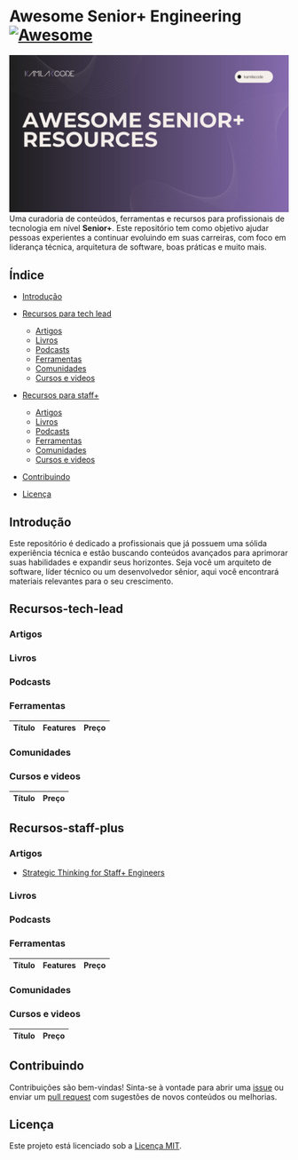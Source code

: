 # Awesome Senior+ Engineering [![Awesome](https://awesome.re/badge.svg)](https://awesome.re)

![Capa do Projeto](https://github.com/Kamilahsantos/awesome-senior-plus-engineering/blob/main/Capa-projeto.jpg)
Uma curadoria de conteúdos, ferramentas e recursos para profissionais de tecnologia em nível **Senior+**. Este repositório tem como objetivo ajudar pessoas experientes a continuar evoluindo em suas carreiras, com foco em liderança técnica, arquitetura de software, boas práticas e muito mais.

## Índice

- [Introdução](#introdução)
- [Recursos para tech lead](#Recursos-tech-lead)

  - [Artigos](#artigos)
  - [Livros](#livros)
  - [Podcasts](#podcasts)
  - [Ferramentas](#ferramentas)
  - [Comunidades](#comunidades)
  - [Cursos e videos](#comunidades)

- [Recursos para staff+](#Recursos-staff-plus)

  - [Artigos](#artigos)
  - [Livros](#livros)
  - [Podcasts](#podcasts)
  - [Ferramentas](#ferramentas)
  - [Comunidades](#comunidades)
  - [Cursos e videos](#comunidades)

- [Contribuindo](#contribuindo)
- [Licença](#licença)

## Introdução

Este repositório é dedicado a profissionais que já possuem uma sólida experiência técnica e estão buscando conteúdos avançados para aprimorar suas habilidades e expandir seus horizontes. Seja você um arquiteto de software, líder técnico ou um desenvolvedor sênior, aqui você encontrará materiais relevantes para o seu crescimento.

## Recursos-tech-lead

### Artigos

### Livros

### Podcasts

### Ferramentas

| Título | Features | Preço |
| ------ | -------- | ----- |

### Comunidades

### Cursos e videos

| Título | Preço |
| ------ | ----- |

## Recursos-staff-plus

### Artigos

- [Strategic Thinking for Staff+ Engineers
  ](https://www.infoq.com/presentations/staff-strategic-thinking/)

### Livros

### Podcasts

### Ferramentas

| Título | Features | Preço |
| ------ | -------- | ----- |

### Comunidades

### Cursos e videos

| Título | Preço |
| ------ | ----- |

## Contribuindo

Contribuições são bem-vindas! Sinta-se à vontade para abrir uma [issue](#https://github.com/Kamilahsantos/awesome-senior-plus-engineering/issues) ou enviar um [pull request](#https://github.com/Kamilahsantos/awesome-senior-plus-engineering/pulls) com sugestões de novos conteúdos ou melhorias.

## Licença

Este projeto está licenciado sob a [Licença MIT](LICENSE).
